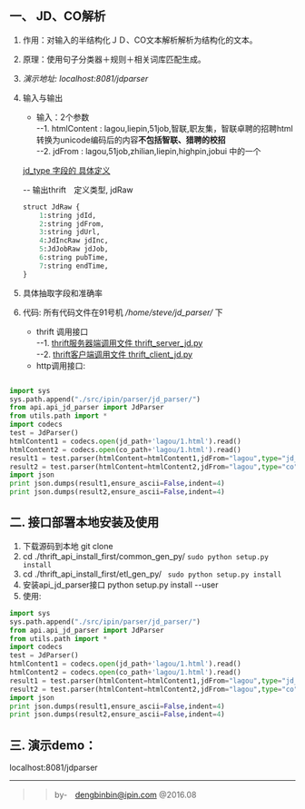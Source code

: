 ## 一、 JD、CO解析 

1. 作用：对输入的半结构化ＪＤ、CO文本解析解析为结构化的文本。  
2. 原理：使用句子分类器＋规则＋相关词库匹配生成。  
3. *演示地址: localhost:8081/jdparser*  
4. 输入与输出  
    - 输入：2个参数  
    --1. htmlContent : lagou,liepin,51job,智联,职友集，智联卓聘的招聘html转换为unicode编码后的内容**不包括智联、猎聘的校招**  
    --2. jdFrom : lagou,51job,zhilian,liepin,highpin,jobui 中的一个  

    [jd_type 字段的 具体定义](http://192.168.1.22/rpc_gen/etl_gen_py/blob/master/idl/jd/jd_type.thrift)

    -- 输出thrift　定义类型, jdRaw  
    ```python
    struct JdRaw {
        1:string jdId,
        2:string jdFrom,
        3:string jdUrl,
        4:JdIncRaw jdInc,
        5:JdJobRaw jdJob,
        6:string pubTime,
        7:string endTime,
    }
    ```

5. 具体抽取字段和准确率  

1. 代码: 所有代码文件在91号机 */home/steve/jd_parser/* 下  
    - thrift 调用接口   
    --1. [thrift服务器端调用文件 thrift_server_jd.py](thrift_server_jd.py)    
    --2. [thrift客户端调用文件 thrift_client_jd.py](thrift_client_jd.py)  
    - http调用接口:   


```python

import sys
sys.path.append("./src/ipin/parser/jd_parser/")
from api.api_jd_parser import JdParser
from utils.path import *
import codecs
test = JdParser()
htmlContent1 = codecs.open(jd_path+'lagou/1.html').read()
htmlContent2 = codecs.open(co_path+'lagou/1.html').read()
result1 = test.parser(htmlContent=htmlContent1,jdFrom="lagou",type="jd_detail")
result2 = test.parser(htmlContent=htmlContent2,jdFrom="lagou",type="co")
import json
print json.dumps(result1,ensure_ascii=False,indent=4)
print json.dumps(result2,ensure_ascii=False,indent=4)

```  



## 二. 接口部署本地安装及使用   


1. 下载源码到本地 git clone 
2. cd ./thrift_api_install_first/common_gen_py/  `sudo python setup.py install`
3. cd ./thrift_api_install_first/etl_gen_py/    ` sudo python setup.py install`
4. 安装api_jd_parser接口 python setup.py install --user
5. 使用: 
    
```python
import sys
sys.path.append("./src/ipin/parser/jd_parser/")
from api.api_jd_parser import JdParser
from utils.path import *
import codecs
test = JdParser()
htmlContent1 = codecs.open(jd_path+'lagou/1.html').read()
htmlContent2 = codecs.open(co_path+'lagou/1.html').read()
result1 = test.parser(htmlContent=htmlContent1,jdFrom="lagou",type="jd_detail")
result2 = test.parser(htmlContent=htmlContent2,jdFrom="lagou",type="co")
import json
print json.dumps(result1,ensure_ascii=False,indent=4)
print json.dumps(result2,ensure_ascii=False,indent=4)
```



## 三. 演示demo： 


localhost:8081/jdparser  

---

>> by-　dengbinbin@ipin.com
>> @2016.08